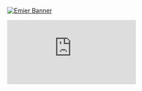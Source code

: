 [![Emier Banner](https://i.imgur.com/FG9s3pz.png)](https://discord.gg/6RwDF5Q "Emier™")

[![Emier Serv](https://discordapp.com/api/guilds/623290476400869395/widget.json)](https://discord.gg/w67fgpJ "Emier™")
